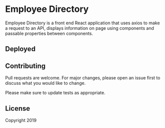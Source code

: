 # Employee Directory
Employee Directory is a front end React application that uses axios to make a request to an API, displays information on page using components and passable properties between components. 

## Deployed


## Contributing
Pull requests are welcome. For major changes, please open an issue first to discuss what you would like to change.

Please make sure to update tests as appropriate.

## License
Copyright 2019